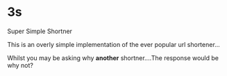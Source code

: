 3s
==

Super Simple Shortner

This is an overly simple implementation of the ever popular url shortener...

Whilst you may be asking why <b>another</b> shortner....The response would be why not?
